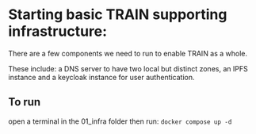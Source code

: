 # Starting basic TRAIN supporting infrastructure:
There are a few components we need to run to enable TRAIN as a whole. 

These include: a DNS server to have two local but distinct zones, an 
IPFS instance and a keycloak instance for user authentication.

## To run

open a terminal in the 01_infra folder then run: `docker compose up -d` 